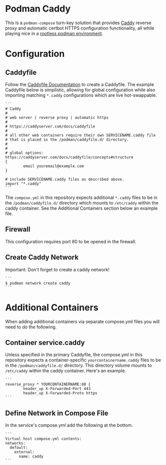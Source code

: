 # Podman Caddy
This is a `podman-compose` turn-key solution that provides [Caddy](https://caddyserver.com/) reverse proxy and automatic certbot HTTPS configuration functionality, all while playing nice in a [rootless podman environment](https://github.com/containers/podman/blob/main/docs/tutorials/rootless_tutorial.md).

# Configuration

## Caddyfile
Follow the [Caddyfile Documentation](https://caddyserver.com/docs/caddyfile) to create a Caddyfile. The example Caddyfile below is simplistic, allowing for global configuration while also importing matching `*.caddy` configurations which are live hot-swappable.

    ```
    # Caddy
    #
    # web server | reverse proxy | automatic https
    #
    # https://caddyserver.com/docs/caddyfile
    #
    # all other web containers require their own SERVICENAME.caddy file
    # that is placed in the /podman/caddyfile.d/ directory.
    #
    #
    # global options: https://caddyserver.com/docs/caddyfile/concepts#structure
    {
            email youremail@example.com
    }
    
    # include SERVICENAME.caddy files as described above.
    import "*.caddy"
    ```

The `compose.yml` in this repository expects additional `*.caddy` files to be in the `/podman/caddyfile.d/` directory which mounts to `/etc/caddy` within the caddy container. See the Additional Containers section below an example file.

## Firewall
This configuration requires port 80 to be opened in the firewall.

## Create Caddy Network
Important: Don't forget to create a caddy network!

    ```
    $ podman network create caddy
    ```

# Additional Containers
When adding additional containers via separate compose.yml files you will need to do the following.

## Container service.caddy
Unless specified in the primary Caddyfile, the compose.yml in this repository expects a container-specific `yourcontainername.caddy` files to be in the `/podman/caddyfile.d/` directory. This directory volume mounts to `/etc/caddy` within the caddy container. Here's an example.

    ```
    reverse_proxy * YOURCONTAINERNAME:80 {
            header_up X-Forwarded-Port 443
            header_up X-Forwarded-Proto https
    ```

## Define Network in Compose File
In the service's compose.yml add the following at the bottom.

    ```
    Virtual host compose.yml contents:
    networks:
      default:
        external:
          name: caddy
    ```
